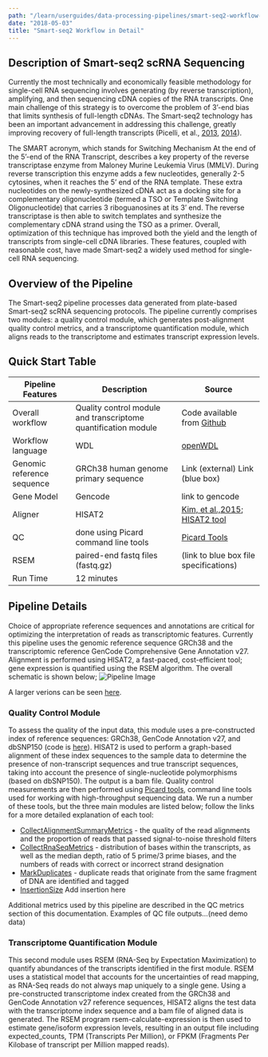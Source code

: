 ```yaml
---
path: "/learn/userguides/data-processing-pipelines/smart-seq2-workflow-in-detail"
date: "2018-05-03"
title: "Smart-seq2 Workflow in Detail"
---
```


## Description of Smart-seq2 scRNA Sequencing

Currently the most technically and economically feasible methodology for single-cell RNA sequencing involves generating (by reverse transcription), amplifying, and then sequencing cDNA copies of the RNA transcripts. One main challenge of this strategy is to overcome the problem of 3’-end bias that limits synthesis of full-length cDNAs. The Smart-seq2 technology has been an important advancement in addressing this challenge, greatly improving recovery of full-length transcripts (Picelli, et al., [2013](https://www.nature.com/articles/nmeth.2639), [2014](https://www.nature.com/articles/nprot.2014.006)).

The SMART acronym, which stands for Switching Mechanism At the end of the 5’-end of the RNA Transcript, describes a key property of the reverse transcriptase enzyme from Maloney Murine Leukemia Virus (MMLV). During reverse transcription this enzyme adds a few nucleotides, generally 2-5 cytosines, when it reaches the 5’ end of the RNA template. These extra nucleotides on the newly-synthesized cDNA act as a docking site for a complementary oligonucleotide (termed a TSO or Template Switching Oligonucleotide) that carries 3 riboguanosines at its 3’ end. The reverse transcriptase is then able to switch templates and synthesize the complementary cDNA strand using the TSO as a primer. Overall, optimization of this technique has improved both the yield and the length of transcripts from single-cell cDNA libraries. These features, coupled with reasonable cost, have made Smart-seq2 a widely used method for single-cell RNA sequencing.


## Overview of the Pipeline

The Smart-seq2 pipeline processes data generated from plate-based Smart-seq2 scRNA sequencing protocols. The pipeline currently comprises two modules: a quality control module, which generates post-alignment quality control metrics, and a transcriptome quantification module, which aligns reads to the transcriptome and estimates transcript expression levels. 


## Quick Start Table

| Pipeline Features | Description | Source |
|-------------------|---------------------------------------------------------------|-----------------------|
| Overall workflow  |Quality control module and transcriptome quantification module | Code available from [Github](https://github.com/HumanCellAtlas/skylab/tree/master/pipelines/smartseq2_single_sample) |
| Workflow language |WDL          |[openWDL](https://github.com/openwdl/wdl)|
| Genomic reference sequence|GRCh38 human genome primary sequence|Link (external) Link (blue box)|
|Gene Model         |Gencode    |link to gencode|
| Aligner           |HISAT2       |[Kim, et al.,2015](https://www.ncbi.nlm.nih.gov/pmc/articles/PMC4655817/); [HISAT2 tool](https://ccb.jhu.edu/software/hisat2/manual.shtml)|
|QC                 |done using Picard command line tools |[Picard Tools](https://broadinstitute.github.io/picard/) |          
| RSEM              |paired-end fastq files (fastq.gz) | (link to blue box file specifications)
|Run Time           | 12 minutes  |


## Pipeline Details

Choice of appropriate reference sequences and annotations are critical for optimizing the interpretation of reads as transcriptomic features. Currently this pipeline uses the genomic reference sequence GRCh38 and the transcriptomic reference GenCode Comprehensive Gene Annotation v27. Alignment is performed using HISAT2, a fast-paced, cost-efficient tool; gene expression is quantified using the RSEM algorithm.  The overall schematic is shown below;
![Pipeline Image](https://github.com/HumanCellAtlas/data-portal-content/blob/master/content/learn/userguides/data-processing-pipelines/_images/pipeline_two_tracks.png!)

A larger verions can be seen [here](https://raw.githubusercontent.com/wiki/HumanCellAtlas/skylab/images/pipelines/pipeline_two_tracks.png).

### Quality Control Module

To assess the quality of the input data, this module uses a pre-constructed index of reference sequences: GRCh38, GenCode Annotation v27, and dbSNP150 (code is [here](https://github.com/HumanCellAtlas/skylab/wiki/SmartSeq2-Pipeline-(v0.2.0))).  HISAT2 is used to perform a graph-based alignment of these index sequences to the sample data to determine the presence of non-transcript sequences and true transcript sequences, taking into account the presence of single-nucleotide polymorphisms (based on dbSNP150). The output is a bam file. Quality control measurements are then performed using [Picard tools](http://broadinstitute.github.io/picard/), command line tools used for working with high-throughput sequencing data. We run a number of these tools, but the three main modules are listed below; follow the links for a more detailed explanation of each tool:
* [CollectAlignmentSummaryMetrics](http://broadinstitute.github.io/picard/command-line-overview.html#CollectAlignmentSummaryMetrics) - the quality of the read alignments and the proportion of reads that passed signal-to-noise threshold filters
* [CollectRnaSeqMetrics](http://broadinstitute.github.io/picard/command-line-overview.html#CollectRnaSeqMetrics) - distribution of bases within the transcripts, as well as the median depth, ratio of 5 prime/3 prime biases, and the numbers of reads with correct or incorrect strand designation
* [MarkDuplicates](http://broadinstitute.github.io/picard/command-line-overview.html#MarkDuplicatesWithMateCigar) - duplicate reads that originate from the same fragment of DNA are identified and tagged
* [InsertionSize]() Add insertion here

Additional metrics used by this pipeline are described in the QC metrics section of this documentation. Examples of QC file  outputs…(need demo data)

### Transcriptome Quantification Module

This second module uses RSEM (RNA-Seq by Expectation Maximization) to quantify abundances of the transcripts identified in the first module. RSEM uses a statistical model that accounts for the uncertainties of read mapping, as RNA-Seq reads do not always map uniquely to a single gene. Using a pre-constructed transcriptome index created from the GRCh38 and GenCode Annotation v27 reference sequences, HISAT2 aligns the test data with the transcriptome index sequence and a bam file of aligned data is generated. The RSEM program rsem-calculate-expression is then used to estimate gene/isoform expression levels, resulting in an  output file including expected_counts, TPM (Transcripts Per Million), or FPKM (Fragments Per Kilobase of transcript per Million mapped reads).


